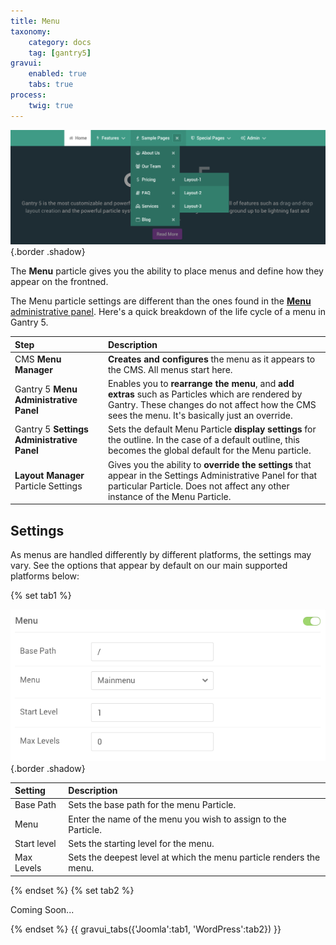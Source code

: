 ```yaml
---
title: Menu
taxonomy:
    category: docs
    tag: [gantry5]
gravui:
    enabled: true
    tabs: true
process:
    twig: true
---
```


![Menu](menu.png) {.border .shadow}

The **Menu** particle gives you the ability to place menus and define how they appear on the frontned. 

The Menu particle settings are different than the ones found in the [**Menu** administrative panel](../configure/menu-editor.md). Here's a quick breakdown of the life cycle of a menu in Gantry 5.

| Step                                       | Description                                                                                                                                                                                       |
| :-----                                     | :-----                                                                                                                                                                                            |
| CMS **Menu Manager**                       | **Creates and configures** the menu as it appears to the CMS. All menus start here.                                                                                                               |
| Gantry 5 **Menu Administrative Panel**     | Enables you to **rearrange the menu**, and **add extras** such as Particles which are rendered by Gantry. These changes do not affect how the CMS sees the menu. It's basically just an override. |
| Gantry 5 **Settings Administrative Panel** | Sets the default Menu Particle **display settings** for the outline. In the case of a default outline, this becomes the global default for the Menu particle.                                     |
| **Layout Manager** Particle Settings       | Gives you the ability to **override the settings** that appear in the Settings Administrative Panel for that particular Particle. Does not affect any other instance of the Menu Particle.        |

Settings
-----

As menus are handled differently by different platforms, the settings may vary. See the options that appear by default on our main supported platforms below:

{% set tab1 %}

![Settings](menu_settings_j.png) {.border .shadow}

| Setting     | Description                                                         |
| :------     | :----------------------------------                                 |
| Base Path   | Sets the base path for the menu Particle.                           |
| Menu        | Enter the name of the menu you wish to assign to the Particle.      |
| Start level | Sets the starting level for the menu.                               |
| Max Levels  | Sets the deepest level at which the menu particle renders the menu. |

{% endset %}
{% set tab2 %}

Coming Soon...

{% endset %}
{{ gravui_tabs({'Joomla':tab1, 'WordPress':tab2}) }}


